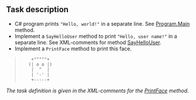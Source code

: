 ## Task description

- C# program prints `"Hello, world!"` in a separate line. See [Program.Main](PrintFace/Program.cs#L10) method.     
- Implement a `SayHelloUser` method to print `"Hello, user name!"` in a separate line. See XML-comments for method [SayHelloUser](/PrintFace/Program.cs#L20).  
- Implement a `PrintFace` method to print this face.   
>         +"""""+ 
>        (| o o |)                                             
>         |  ^  |                                                 
>         | '-' |   
>         +-----+
*The task definition is given in the XML-comments for the [PrintFace](/PrintFace/Program.cs#L33) method.*